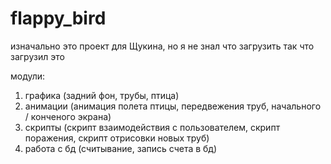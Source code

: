 # flappy_bird

изначально это проект для Щукина, но я не знал что загрузить так что загрузил это

модули: 
1) графика (задний фон, трубы, птица)
2) анимации (анимация полета птицы, передвежения труб, начального / конченого экрана)
3) скрипты (скрипт взаимодействия с пользователем, скрипт поражения, скрипт отрисовки новых труб)
4) работа с бд (считывание, запись счета в бд)
